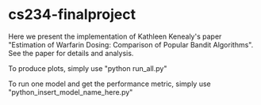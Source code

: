 # cs234-finalproject

Here we present the implementation of Kathleen Kenealy's paper "Estimation of Warfarin Dosing: Comparison of Popular Bandit Algorithms". See the paper for details and analysis.

To produce plots, simply use "python run_all.py"

To run one model and get the performance metric, simply use "python_insert_model_name_here.py"
